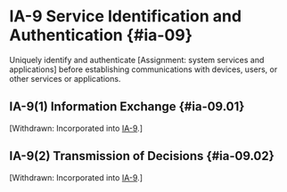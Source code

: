 # IA-9 Service Identification and Authentication {#ia-09}

Uniquely identify and authenticate [Assignment: system services and applications] before establishing communications with devices, users, or other services or applications.

## IA-9(1) Information Exchange {#ia-09.01}

[Withdrawn: Incorporated into [IA-9](../ia/ia-09#ia-09).]

## IA-9(2) Transmission of Decisions {#ia-09.02}

[Withdrawn: Incorporated into [IA-9](../ia/ia-09#ia-09).]

